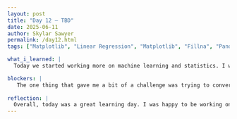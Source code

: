 ```yaml
---
layout: post
title: "Day 12 – TBD"
date: 2025-06-11
author: Skylar Sawyer
permalink: /day12.html
tags: ["Matplotlib", "Linear Regression", "Matplotlib", "Fillna", "Pandas"]

what_i_learned: |
  Today we started working more on machine learning and statistics. I was already familiar with a lot of the concepts because I took data science about 2 semesters ago, which I am grateful for. We started off by TJ explaining linear regression and slope intercept form. Then he tasked us to watch a series of youtube videos on machine learning which we used to complete certain task throughout the video such as predicting the prices based on analysis. We also learned how to use linear regression with multiple variables. Another thing that I learned was the import word2number, which allows you to convert string numbers to integer numbers.

blockers: |
   The one thing that gave me a bit of a challenge was trying to convert the string "numbers" into it's interger values. I have not had to do that before but after some research I figured out how to do it.
   
reflection: |
  Overall, today was a great learning day. I was happy to be working on data science again. It has reminded me of how much I enjoyed it during that previous semester. I am hoping to get better at it as it has open my curiousity more. I can see myself doing it as a career. Specifically, cleaning data and organizing it.
---
```

